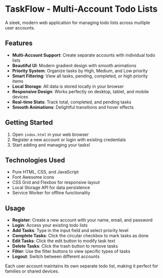 # TaskFlow - Multi-Account Todo Lists

A sleek, modern web application for managing todo lists across multiple user accounts.

## Features

- **Multi-Account Support**: Create separate accounts with individual todo lists
- **Beautiful UI**: Modern gradient design with smooth animations
- **Priority System**: Organize tasks by High, Medium, and Low priority
- **Smart Filtering**: View all tasks, pending, completed, or high priority items
- **Local Storage**: All data is stored locally in your browser
- **Responsive Design**: Works perfectly on desktop, tablet, and mobile devices
- **Real-time Stats**: Track total, completed, and pending tasks
- **Smooth Animations**: Delightful transitions and hover effects

## Getting Started

1. Open `index.html` in your web browser
2. Register a new account or login with existing credentials
3. Start adding and managing your tasks!

## Technologies Used

- Pure HTML, CSS, and JavaScript
- Font Awesome icons
- CSS Grid and Flexbox for responsive layout
- Local Storage API for data persistence
- Service Worker for offline functionality

## Usage

- **Register**: Create a new account with your name, email, and password
- **Login**: Access your existing todo lists
- **Add Tasks**: Type in the input field and select priority level
- **Complete Tasks**: Click the circular checkbox to mark tasks as done
- **Edit Tasks**: Click the edit button to modify task text
- **Delete Tasks**: Click the trash button to remove tasks
- **Filter**: Use the filter buttons to view specific types of tasks
- **Logout**: Switch between different accounts

Each user account maintains its own separate todo list, making it perfect for families or shared devices.